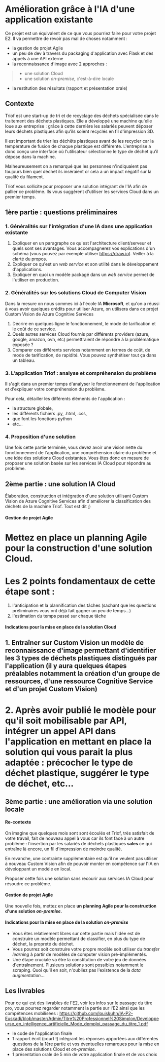 # Amélioration grâce à l'IA d'une application existante

Ce projet est un équivalent de ce que vous pourriez faire pour votre projet E2. Il va permettre de revoir pas mal de choses notamment : 
- la gestion de projet Agile
- un peu de dev à travers du packaging d'application avec Flask et des appels à une API externe
- la reconnaissance d'image avec 2 approches :
>- une solution Cloud
>- une solution *on-premise*, c'est-à-dire locale
- la restitution des résultats (rapport et présentation orale)

## Contexte

Triof est une start-up de tri et de recyclage des déchets spécialisée dans le traitement des déchets plastiques. Elle a développé une machine qu'elle loue aux entreprise : grâce à cette dernière les salariés peuvent déposer leurs déchets plastiques afin qu'ils soient recyclés en fil d'impression 3D.

Il est important de trier les déchêts plastiques avant de les recycler car la température de fusion de chaque plastique est différente. L'entreprise a donc conçu une interface où l'utilisateur sélectionne le type de dêchet qu'il dépose dans la machine. 

Malheureusement on a remarqué que les personnes n'indiquaient pas toujours bien quel déchet ils inséraient or cela a un impact négatif sur la qualité du filament.

Triof vous sollicite pour proposer une solution intégrant de l'IA afin de pallier ce problème. Ils vous suggèrent d'utiliser les services Cloud dans un premier temps.

## 1ère partie : questions préliminaires

### 1. Généralités sur l'intégration d'une IA dans une application existante
1. Expliquer en un paragraphe ce qu'est l'architecture client/serveur et quels sont ses avantages. Vous accompagnerez vos explications d'un schéma (vous pouvez par exemple utiliser https://draw.io). Veiller à la clarté du propos.
2. Expliquer ce qu'est un *web service* et son utilité dans le développement d'applications.
3. Expliquer en quoi un modèle packagé dans un *web service* permet de l'utiliser en production.

### 2. Généralités sur les solutions Cloud de Computer Vision
Dans la mesure on nous sommes ici à l'école IA **Microsoft**, et qu'on a réussi à vous avoir quelques crédits pour utiliser Azure, on utilisera dans ce projet Custom Vision de Azure Cognitive Services
1. Décrire en quelques ligne le fonctionnement, le mode de tarification et le coût de ce service.
2. Quels autres services Cloud fournis par différents providers (azure, google, amazon, ovh, etc) permettraient de répondre à la problématique exposée ?
3. Comparer ces différents services notamment en termes de coût, de mode de tarification, de rapidité. Vous pouvez synthétiser tout ça dans un tableau.

### 3. L'application Triof : analyse et compréhension du problème

Il s'agit dans un premier temps d'analyser le fonctionnement de l'application et d'expliquer votre compréhension du problème.

Pour cela, détailler les différents éléments de l'application : 
- la structure globale,
- les différents fichiers .py, .html, .css,
- que font les fonctions python
- etc...

### 4. Proposition d'une solution

Une fois cette partie terminée, vous devez avoir une vision nette du fonctionnement de l'application, une compréhension claire du problème et une idée des solutions Cloud existantes. Vous êtes donc en mesure de proposer une solution basée sur les services IA Cloud pour répondre au problème.

## 2ème partie : une solution IA Cloud

Élaboration, construction et intégration d'une solution utilisant Custom Vision de Azure Cognitive Services afin d'améliorer la classification des déchets de la machine Triof. Tout est dit ;)

#### Gestion de projet Agile

# Mettez en place **un planning Agile pour la construction d'une solution Cloud**.
# Les 2 points fondamentaux de cette étape sont :
1. l'anticipation et la plannification des tâches (sachant que les questions préliminaires vous ont déjà fait gagner un peu de temps...)
2. l'estimation du temps passé sur chaque tâche

#### Indications pour la mise en place de la solution Cloud

## 1. Entraîner sur Custom Vision un modèle de reconnaissance d'image permettant d'identifier les 3 types de déchets plastiques distingués par l'application (il y aura quelques étapes préalables notamment la création d'un groupe de ressources,  d'une ressource Cognitive Service et d'un projet Custom Vision)
# 2. Après avoir publié le modèle pour qu'il soit mobilisable par API, intégrer un appel API dans l'application en mettant en place la solution qui vous parait la plus adaptée : précocher le type de déchet plastique, suggérer le type de déchet, etc...

## 3ème partie : une amélioration via une solution locale

#### Re-contexte

On imagine que quelques mois sont sont écoulés et Triof, très satisfait de votre travail, fait de nouveau appel à vous car ils font face à un autre problème : l'insertion par les salariés de déchets plastiques **sales** ce qui entraîne là encore, un fil d'impression de moindre qualité.

En revanche, une contrainte supplémentaire est qu'il ne veulent pas utiliser à nouveau Custom Vision afin de pouvoir monter en compétence sur l'IA en développant un modèle en local.

Proposer cette fois une solution sans recourir aux services IA Cloud pour résoudre ce problème.

#### Gestion de projet Agile

Une nouvelle fois, mettez en place **un planning Agile pour la construction d'une solution _on-premise_**.

#### Indications pour la mise en place de la solution *on-premise*
- Vous êtes relativement libres sur cette partie mais l'idée est de construire un modèle permettant de classifier, en plus du type de déchet, la propreté du déchet.
- Vous pourrez soit construire votre propre modèle soit utiliser du *transfer learning* à partir de modèles de computer vision pré-implémentés.
- Une étape cruciale va être la constitution de votre jeu de données d'entraînement. Plusieurs solutions sont possibles notamment le scraping. Quoi qu'il en soit, n'oubliez pas l'existence de la *data augmentation*...

## Les livrables

Pour ce qui est des livrables de l'E2, voir les infos sur le passage du titre pro, vous pourrez regarder notamment la partie sur l'E2 ainsi que les compétences mobilisées :
https://github.com/louiskuhn/IA-P2-Euskadi/blob/master/Admin/Titre%20Professionnel%20Simplon/Developpeurse_en_intelligence_artificielle_Mode_demploi_passage_du_titre_1.pdf

- le code de l'application finale
- 1 rapport écrit (court !) intégrant les réponses apportées aux différentes questions de la 1ère partie et vos éventuelles remarques pour la mise en place des solutions Cloud et *on-premise*.
- 1 présentation orale de 5 min de votre application finale et de vos choix
